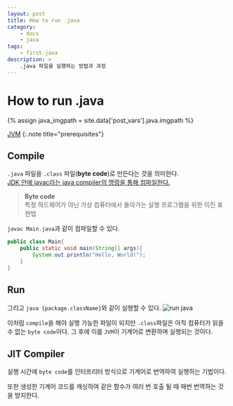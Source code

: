 ```yaml
---
layout: post
title: How to run .java
category:
    - docs
    - java
tags:
    - first-java
description: >
    .java 파일을 실행하는 방법과 과정
---
```

# How to run .java
{% assign java_imgpath = site.data['post_vars'].java.imgpath %}

[JVM](/docs/java/2021-01-08-jvm/)
{:.note title="prerequisites"}

## Compile
`.java` 파일을 `.class` 파일(**byte code**)로 만든다는 것을 의미한다.  
<u>JDK 안에 javac라는 java compiler의 명령을 통해 컴파일한다.</u>

> **Byte code**  
> 특정 하드웨어가 아닌 가상 컴퓨터에서 돌아가는 실행 프로그램을 위한 이진 표현법

`javac Main.java`과 같이 컴파일할 수 있다. 
```java
public class Main{
    public static void main(String[] args){
        System.out.println("Hello, World!");
    }
}
```

## Run
그리고 `java {package.className}`와 같이 실행할 수 있다.
![run java]({{java_imgpath}}/run-java.png)

이처럼 `compile`을 해야 실행 가능한 파일이 되지만 `.class`파일은 아직 컴퓨터가 읽을 수 없는 `byte code`이다. 그 후에 이를 `JVM`이 기계어로 변환하며 실행되는 것이다.

## JIT Compiler
실행 시간에 `byte code`를 인터프리터 방식으로 기계어로 번역하여 실행하는 기법이다.  

또한 생성한 기계어 코드를 캐싱하여 같은 함수가 여러 번 호출 될 때 매번 번역하는 것을 방지한다.